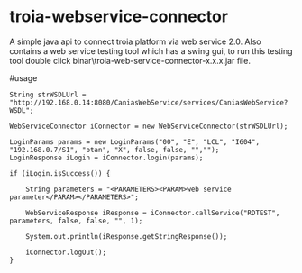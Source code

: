 # troia-webservice-connector
A simple java api to connect troia platform via web service 2.0. Also contains a web service testing tool which has a swing gui, to run this testing tool double click binar\troia-web-service-connector-x.x.x.jar file.

#usage

	String strWSDLUrl = "http://192.168.0.14:8080/CaniasWebService/services/CaniasWebService?WSDL";

	WebServiceConnector iConnector = new WebServiceConnector(strWSDLUrl);
				
	LoginParams params = new LoginParams("00", "E", "LCL", "I604", "192.168.0.7/S1", "btan", "X", false, false, "","");
	LoginResponse iLogin = iConnector.login(params);

	if (iLogin.isSuccess()) {

		String parameters = "<PARAMETERS><PARAM>web service parameter</PARAM></PARAMETERS>"; 
		
		WebServiceResponse iResponse = iConnector.callService("RDTEST", parameters, false, false, "", 1);
		
		System.out.println(iResponse.getStringResponse());	
		
		iConnector.logOut();
	}
